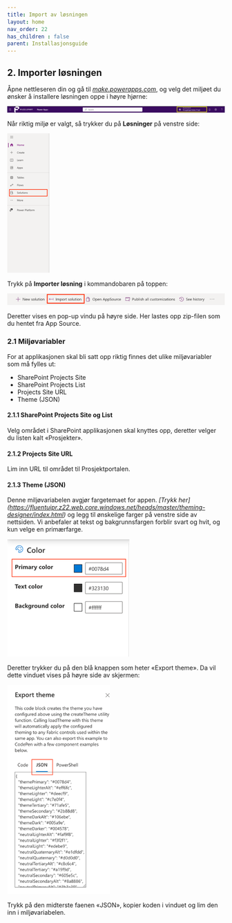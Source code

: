 ```yaml
---
title: Import av løsningen
layout: home
nav_order: 22
has_children : false
parent: Installasjonsguide
---
```

## 2. Importer løsningen
Åpne nettleseren din og gå til *[make.powerapps.com](https://www.make.powerapps.com)*, og velg det miljøet du ønsker å installere løsningen oppe i høyre hjørne:

![](../images/inst11.png)

Når riktig miljø er valgt, så trykker du på **Løsninger** på venstre side:

![](../images/inst22.png)

Trykk på **Importer løsning** i kommandobaren på toppen:

![](../images/inst33.png)

Deretter vises en pop-up vindu på høyre side. Her lastes opp zip-filen som du hentet fra App Source.


### 2.1 Miljøvariabler
For at applikasjonen skal bli satt opp riktig finnes det ulike miljøvariabler som må fylles ut:
* SharePoint Projects Site
* SharePoint Projects List
* Projects Site URL
* Theme (JSON)

#### 2.1.1 SharePoint Projects Site og List
Velg området i SharePoint applikasjonen skal knyttes opp, deretter velger du listen kalt «Prosjekter».

#### 2.1.2 Projects Site URL
Lim inn URL til området til Prosjektportalen.

#### 2.1.3 Theme (JSON)
Denne miljøvariabelen avgjør fargetemaet for appen. *[Trykk her] (https://fluentuipr.z22.web.core.windows.net/heads/master/theming-designer/index.html)* og legg til ønskelige farger på venstre side av nettsiden. Vi anbefaler at tekst og bakgrunnsfargen forblir svart og hvit, og kun velge en primærfarge.

![](../images/inst44.png)

Deretter trykker du på den blå knappen som heter «Export theme». Da vil dette vinduet vises på høyre side av skjermen:

![](../images/inst55.png)

Trykk på den midterste faenen «JSON», kopier koden i vinduet og lim den inn i miljøvariabelen. 